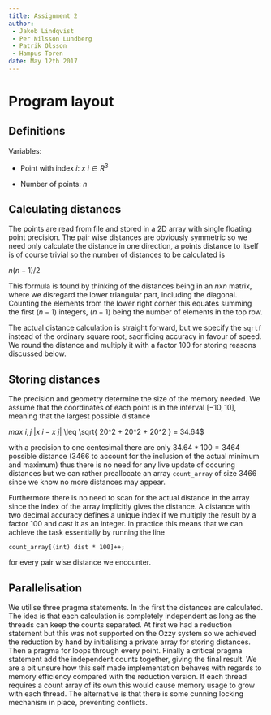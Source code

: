 ```yaml
---
title: Assignment 2
author:
 - Jakob Lindqvist
 - Per Nilsson Lundberg
 - Patrik Olsson
 - Hampus Toren
date: May 12th 2017
---
```


# Program layout

## Definitions

Variables:

 - Point with index $i$: $x~i \in R^3$

 - Number of points: $n$

## Calculating distances

The points are read from file and stored in a 2D array with single floating point precision. The pair wise distances are obviously symmetric so we need only calculate the distance in one direction, a points distance to itself is of course trivial so the number of distances to be calculated is

$n(n-1)/2$

This formula is found by thinking of the distances being in an $nxn$ matrix, where we disregard the lower triangular part, including the diagonal. Counting the elements from the lower right corner this equates summing the first $(n-1)$ integers, $(n-1)$ being the number of elements in the top row. 

The actual distance calculation is straight forward, but we specify the ``sqrtf`` instead of the ordinary square root, sacrificing accuracy in favour of speed. We round the distance and multiply it with a factor 100 for storing reasons discussed below.

## Storing distances

The precision and geometry determine the size of the memory needed. We assume that the coordinates of each point is in the interval $[-10,10]$, meaning that the largest possible distance

$max~i,j~ |x~i - x~j|$ \leq \sqrt{ 20^2 + 20^2 + 20^2 } = 34.64$

with a precision to one centesimal there are only $34.64 * 100 = 3464$ possible distance (3466 to account for the inclusion of the actual minimum and maximum) thus there is no need for any live update of occuring distances but we can rather preallocate an array ``count_array`` of size 3466 since we know no more distances may appear.

Furthermore there is no need to scan for the actual distance in the array since the index of the array implicitly gives the distance. A distance with two decimal accuracy defines a unique index if we multiply the result by a factor 100 and cast it as an integer. In practice this means that we can achieve the task essentially by running the line

``count_array[(int) dist * 100]++; ``

for every pair wise distance we encounter.

## Parallelisation 

We utilise three pragma statements. In the first the distances are calculated. The idea is that each calculation is completely independent as long as the threads can keep the counts separated. At first we had a reduction statement but this was not supported on the Ozzy system so we achieved the reduction by hand by initialising a private array for storing distances. Then a pragma for loops through every point. Finally a critical pragma statement add the independent counts together, giving the final result. We are a bit unsure how this self made implementation behaves with regards to memory efficiency compared with the reduction version. If each thread requires a count array of its own this would cause memory usage to grow with each thread. The alternative is that there is some cunning locking mechanism in place, preventing conflicts. 

